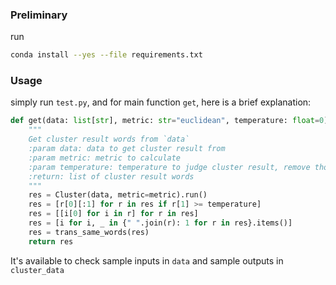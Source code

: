 ### Preliminary

run 

```bash
conda install --yes --file requirements.txt
```

### Usage

simply run `test.py`, and for main function `get`, here is a brief explanation:

```python
def get(data: list[str], metric: str="euclidean", temperature: float=0) -> list[str]:
    """
    Get cluster result words from `data`
    :param data: data to get cluster result from
    :param metric: metric to calculate
    :param temperature: temperature to judge cluster result, remove those bad cluster words with low score
    :return: list of cluster result words
    """
    res = Cluster(data, metric=metric).run()
    res = [r[0][:1] for r in res if r[1] >= temperature]
    res = [[i[0] for i in r] for r in res]
    res = [i for i, _ in {" ".join(r): 1 for r in res}.items()]
    res = trans_same_words(res)
    return res
```
It's available to check sample inputs in `data` and sample outputs in `cluster_data`
